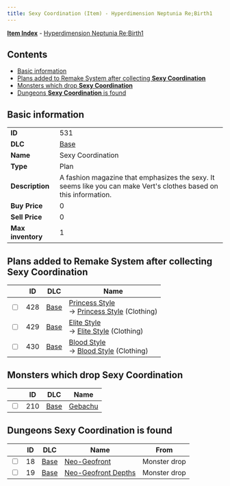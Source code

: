 ```yaml
---
title: Sexy Coordination (Item) - Hyperdimension Neptunia Re;Birth1
---
```


[**Item Index**](/neptunia/rb1/item/index.html) - [Hyperdimension Neptunia Re;Birth1](/neptunia/rb1)

## Contents

- [Basic information](#basic-information)
- [Plans added to Remake System after collecting **Sexy Coordination**](#plans-added-to-remake-system-after-collecting-sexy-coordination)
- [Monsters which drop **Sexy Coordination**](#monsters-which-drop-sexy-coordination)
- [Dungeons **Sexy Coordination** is found](#dungeons-sexy-coordination-is-found)

## Basic information

|   |   |
| -- | -- |
| **ID** | 531 |
| **DLC** | [Base](/neptunia/rb1/dlc/1-base.html) |
| **Name** | Sexy Coordination |
| **Type** | Plan |
| **Description** | A fashion magazine that emphasizes the sexy. It seems like you can make Vert's clothes based on this information. |
| **Buy Price** | 0 |
| **Sell Price** | 0 |
| **Max inventory** | 1 |


## Plans added to Remake System after collecting **Sexy Coordination**

|    | ID | DLC | Name |
| -- | -- | --- | ---- |
| <input type="checkbox" id="rb1-remake-1-428" class="trackbox" /> | 428 | [Base](/neptunia/rb1/dlc/1-base.html) | [Princess Style](/neptunia/rb1/remake/1-428-princess-style.html)<br /> → [Princess Style](/neptunia/rb1/item/1-2860-princess-style.html) (Clothing) |
| <input type="checkbox" id="rb1-remake-1-429" class="trackbox" /> | 429 | [Base](/neptunia/rb1/dlc/1-base.html) | [Elite Style](/neptunia/rb1/remake/1-429-elite-style.html)<br /> → [Elite Style](/neptunia/rb1/item/1-2861-elite-style.html) (Clothing) |
| <input type="checkbox" id="rb1-remake-1-430" class="trackbox" /> | 430 | [Base](/neptunia/rb1/dlc/1-base.html) | [Blood Style](/neptunia/rb1/remake/1-430-blood-style.html)<br /> → [Blood Style](/neptunia/rb1/item/1-2862-blood-style.html) (Clothing) |


## Monsters which drop **Sexy Coordination**

|    | ID | DLC | Name |
| -- | -- | --- | ---- |
| <input type="checkbox" id="rb1-monster-1-210" class="trackbox" /> | 210 | [Base](/neptunia/rb1/dlc/1-base.html) | [Gebachu](/neptunia/rb1/monster/1-210-gebachu.html) |


## Dungeons **Sexy Coordination** is found

|    | ID | DLC | Name | From |
| -- | -- | --- | ---- | ---- |
| <input type="checkbox" id="rb1-dungeon-1-18" class="trackbox" /> | 18 | [Base](/neptunia/rb1/dlc/1-base.html) | [Neo-Geofront](/neptunia/rb1/dungeon/1-18-neo-geofront.html) | Monster drop |
| <input type="checkbox" id="rb1-dungeon-1-19" class="trackbox" /> | 19 | [Base](/neptunia/rb1/dlc/1-base.html) | [Neo-Geofront Depths](/neptunia/rb1/dungeon/1-19-neo-geofront-depths.html) | Monster drop |
